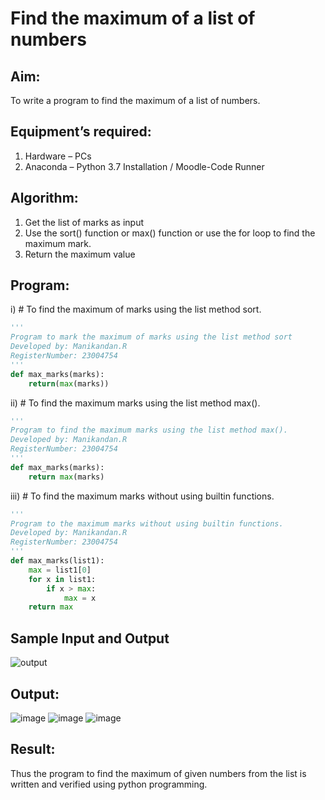 # Find the maximum of a list of numbers
## Aim:
To write a program to find the maximum of a list of numbers.
## Equipment’s required:
1.	Hardware – PCs
2.	Anaconda – Python 3.7 Installation / Moodle-Code Runner
## Algorithm:
1.	Get the list of marks as input
2.	Use the sort() function or max() function or use the for loop to find the maximum mark.
3.	Return the maximum value
## Program:

i)	# To find the maximum of marks using the list method sort.
```Python
''' 
Program to mark the maximum of marks using the list method sort
Developed by: Manikandan.R
RegisterNumber: 23004754
'''
def max_marks(marks):
    return(max(marks))


```

ii)	# To find the maximum marks using the list method max().
```Python
''' 
Program to find the maximum marks using the list method max().
Developed by: Manikandan.R
RegisterNumber: 23004754
'''
def max_marks(marks):
    return max(marks)


```

iii) # To find the maximum marks without using builtin functions.
```Python
''' 
Program to the maximum marks without using builtin functions.
Developed by: Manikandan.R
RegisterNumber: 23004754
'''
def max_marks(list1):
    max = list1[0]
    for x in list1:
        if x > max:
            max = x
    return max


```
## Sample Input and Output
![output](./img/max_marks1.jpg) 

## Output:
![image](https://github.com/Manikandanrag/FindMaximum/assets/138849491/ea848bfe-a89b-49a9-b305-9c9422f843bb)
![image](https://github.com/Manikandanrag/FindMaximum/assets/138849491/d799130f-8100-4488-93b3-93744e601cca)
![image](https://github.com/Manikandanrag/FindMaximum/assets/138849491/fd225318-ea3c-45fc-bd80-dd3f8da28fb2)



## Result:
Thus the program to find the maximum of given numbers from the list is written and verified using python programming.

